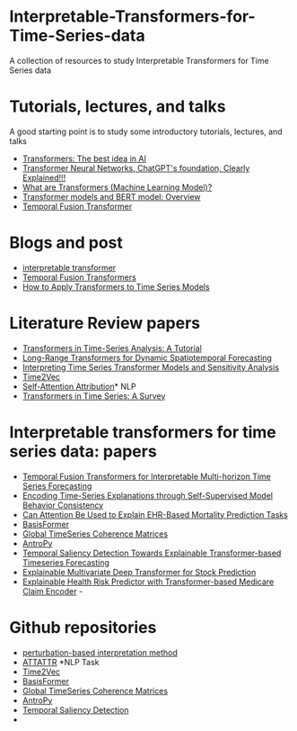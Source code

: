 # Interpretable-Transformers-for-Time-Series-data
A collection of resources to study Interpretable Transformers for Time Series data

# Tutorials, lectures, and talks
A good starting point is to study some introductory tutorials, lectures, and talks

- [Transformers: The best idea in AI](https://youtu.be/9uw3F6rndnA?t=479)
- [Transformer Neural Networks, ChatGPT's foundation, Clearly Explained!!!](https://youtu.be/zxQyTK8quyY?t=2](https://youtu.be/zxQyTK8quyY?t=2)https://youtu.be/zxQyTK8quyY?t=2)
- [What are Transformers (Machine Learning Model)?](https://www.youtube.com/watch?v=ZXiruGOCn9s&pp=ygUndHJhbnNmb3JtZXJzIG1hY2hpbmUgbGVhcm5pbmcgZXhwbGFpbmVk)
- [Transformer models and BERT model: Overview](https://youtu.be/t45S_MwAcOw?t=35)
- [Temporal Fusion Transformer](https://medium.com/dataness-ai/understanding-temporal-fusion-transformer-9a7a4fcde74b)
  

# Blogs and post
- [interpretable transformer](https://towardsdatascience.com/tft-an-interpretable-transformer-70147bcf6212)
- [Temporal Fusion Transformers](https://research.google/pubs/temporal-fusion-transformers-for-interpretable-multi-horizon-time-series-forecasting/)
- [How to Apply Transformers to Time Series Models](https://medium.com/intel-tech/how-to-apply-transformers-to-time-series-models-spacetimeformer-e452f2825d2e)
 
# Literature Review papers
- [Transformers in Time-Series Analysis: A Tutorial](https://arxiv.org/pdf/2205.01138.pdf)
- [Long-Range Transformers for Dynamic Spatiotemporal Forecasting](https://arxiv.org/pdf/2109.12218.pdf)
- [Interpreting Time Series Transformer Models and Sensitivity Analysis](https://arxiv.org/pdf/2401.15119.pdf)
- [Time2Vec](https://arxiv.org/pdf/1907.05321.pdf)
- [Self-Attention Attribution](https://arxiv.org/pdf/2004.11207.pdf)* NLP
- [Transformers in Time Series: A Survey](https://arxiv.org/pdf/2202.07125.pdf)

# Interpretable transformers for time series data: papers
- [Temporal Fusion Transformers for Interpretable Multi-horizon Time Series Forecasting](https://arxiv.org/pdf/1912.09363.pdf)
- [Encoding Time-Series Explanations through Self-Supervised Model Behavior Consistency](https://arxiv.org/pdf/2306.02109.pdf)
- [Can Attention Be Used to Explain EHR-Based Mortality Prediction Tasks](https://arxiv.org/pdf/2308.05110.pdf)
- [BasisFormer](https://openreview.net/pdf?id=xx3qRKvG0T) <!--Nips2024-->
- [Global TimeSeries Coherence Matrices](https://ieeexplore.ieee.org/stamp/stamp.jsp?arnumber=9564126)
- [AntroPy](https://ceur-ws.org/Vol-2993/paper-20.pdf)
- [Temporal Saliency Detection Towards Explainable Transformer-based Timeseries Forecasting](https://link.springer.com/chapter/10.1007/978-3-031-50396-2_14)
- [Explainable Multivariate Deep Transformer for Stock Prediction](https://papers.ssrn.com/sol3/papers.cfm?abstract_id=4713443)
- [Explainable Health Risk Predictor with Transformer-based Medicare Claim Encoder](https://arxiv.org/pdf/2105.09428.pdf)
-<!-- [transformers explainability](https://openaccess.thecvf.com/content/CVPR2021/papers/Chefer_Transformer_Interpretability_Beyond_Attention_Visualization_CVPR_2021_paper.pdf) -->


  
# Github repositories
- [perturbation-based interpretation method](https://github.com/UVA-MLSys/COVID-19-age-groups) <!-- This work doesn't have new methods, it's good as a reference or reference for the baseline experiments-->
- [ATTATTR](https://github.com/YRdddream/attattr) *NLP Task <!--related to our research question of time series-->
- [Time2Vec](https://github.com/ojus1/Time2Vec-PyTorch)
- [BasisFormer](https://github.com/nzl5116190/Basisformer)
- [Global TimeSeries Coherence Matrices](https://github.com/cslab-hub/GlobalTimeSeriesCoherenceMatrices)
- [AntroPy](https://github.com/raphaelvallat/antropy)
- [Temporal Saliency Detection](https://github.com/duongtrung/time-series-temporal-saliency-patterns/tree/main)
- <!-- [transformers explainability](https://github.com/hila-chefer/Transformer-Explainability)-->
  


